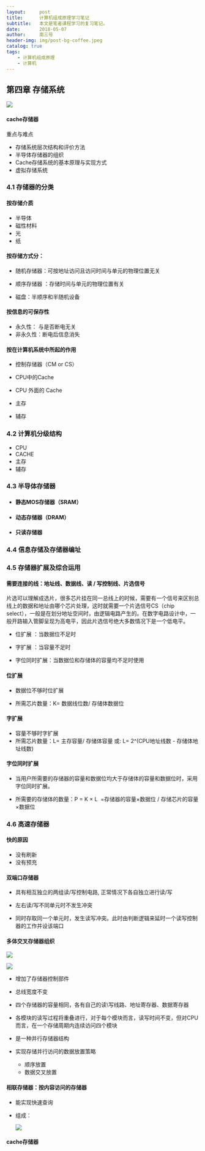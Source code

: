 ```yaml
---
layout:     post
title:      计算机组成原理学习笔记
subtitle:   本文是笔者课程学习的复习笔记。
date:       2018-05-07
author:     南三号
header-img: img/post-bg-coffee.jpeg
catalog: true
tags:
    - 计算机组成原理
    - 计算机
---
```


## 第四章  存储系统

![](https://nansanhao.github.io\img-blog\CC-SS-5.png)

#### cache存储器

重点与难点

- 存储系统层次结构和评价方法
- 半导体存储器的组织
- Cache存储系统的基本原理与实现方式 
- 虚拟存储系统 

### 4.1  存储器的分类

#### 按存储介质

- 半导体
- 磁性材料
- 光
- 纸

#### 按存储方式分：

- 随机存储器：可按地址访问且访问时间与单元的物理位置无关

- 顺序存储器 ：存储时间与单元的物理位置有关  
- 磁盘：半顺序和半随机设备

#### 按信息的可保存性 

- 永久性： 与是否断电无关
- 非永久性：断电后信息消失

#### 按在计算机系统中所起的作用

- 控制存储器（CM or CS）

- CPU中的Cache

- CPU 外面的 Cache

- 主存

- 辅存

### 4.2  计算机分级结构

- CPU
- CACHE
- 主存
- 辅存

### 4.3  半导体存储器

- #### 静态MOS存储器（SRAM）

- #### 动态存储器（DRAM）

- #### 只读存储器

### 4.4  信息存储及存储器编址

### 4.5  存储器扩展及综合运用

#### 需要连接的线：地址线、数据线、读 / 写控制线、片选信号

片选可以理解成选片，很多芯片挂在同一总线上的时候，需要有一个信号来区别总线上的数据和地址由哪个芯片处理，这时就需要一个片选信号CS（chip select），一般是在划分地址空间时，由逻辑电路产生的。在数字电路设计中，一般开路输入管脚呈现为高电平，因此片选信号绝大多数情况下是一个低电平。

- 位扩展 ：当数据位不足时
- 字扩展 ：当容量不足时

- 字位同时扩展：当数据位和存储体的容量均不足时使用

#### 位扩展

- 数据位不够时位扩展

- 所需芯片数量：K= 数据线位数/ 存储体数据位  

#### 字扩展

- 容量不够时字扩展
- 所需芯片数量：L= 主存容量/ 存储体容量 或: L= 2^(CPU地址线数 - 存储体地址线数)

#### 字位同时扩展

- 当用户所需要的存储器的容量和数据位均大于存储体的容量和数据位时，采用字位同时扩展。

- 所需要的存储体的数量：P = K × L  =存储器的容量×数据位 / 存储芯片的容量×数据位

### 4.6   高速存储器

#### 快的原因

- 没有刷新
- 没有预充

#### 双端口存储器

- 具有相互独立的两组读/写控制电路, 正常情况下各自独立进行读/写

- 左右读/写不同单元时不发生冲突   

- 同时存取同一个单元时，发生读写冲突。此时由判断逻辑来延时一个读写控制器的工作并设该端口

#### 多体交叉存储器组织

![](https://nansanhao.github.io\img-blog\CC-SS-2.png)

![](https://nansanhao.github.io\img-blog\CC-SS-3.png)

- 增加了存储器控制部件 

- 总线宽度不变

- 四个存储器的容量相同，各有自己的读\写线路、地址寄存器、数据寄存器

- 各模块的读写过程将重叠进行，对于每个模块而言，读写时间不变，但对CPU而言，在一个存储周期内连续访问四个模块

- 是一种并行存储器结构

- 实现存储并行访问的数据放置策略

  - 顺序放置
  - 数据交叉放置

#### 相联存储器：按内容访问的存储器

- 能实现快速查询

- 组成：

  ![](https://nansanhao.github.io\img-blog\CC-SS-4.png)

#### cache存储器


